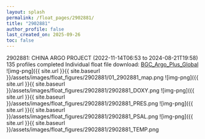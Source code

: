 ```yaml
---
layout: splash
permalink: /float_pages/2902881/
title: "2902881"
author_profile: false
last_created_on: 2025-09-26
toc: false
---
```

 
2902881: CHINA ARGO PROJECT (2022-11-14T06:53 to 2024-08-21T19:58)
135 profiles completed
Individual float file download: [BGC_Argo_Plus_Global](https://ftp.soest.hawaii.edu/bgc_argo_plus/Individual_Floats/outliers_removed/2902881_Sprof_processed.nc)
![img-png]({{ site.url }}{{ site.baseurl }}/assets/images/float_figures/2902881/01_2902881_map.png
![img-png]({{ site.url }}{{ site.baseurl }}/assets/images/float_figures/2902881/2902881_DOXY.png
![img-png]({{ site.url }}{{ site.baseurl }}/assets/images/float_figures/2902881/2902881_PRES.png
![img-png]({{ site.url }}{{ site.baseurl }}/assets/images/float_figures/2902881/2902881_PSAL.png
![img-png]({{ site.url }}{{ site.baseurl }}/assets/images/float_figures/2902881/2902881_TEMP.png
